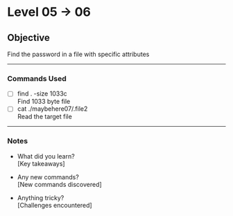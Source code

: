 # Level 05 → 06

## Objective
Find the password in a file with specific attributes

---

### Commands Used
- [ ] find . -size 1033c  
  Find 1033 byte file
- [ ] cat ./maybehere07/.file2  
  Read the target file

---

### Notes
- What did you learn?  
  [Key takeaways]
  
- Any new commands?  
  [New commands discovered]
  
- Anything tricky?  
  [Challenges encountered]
